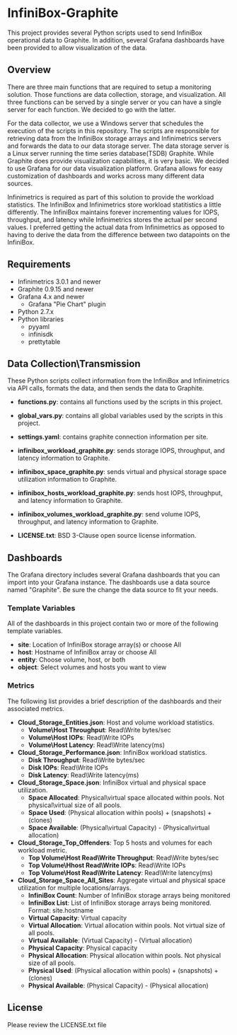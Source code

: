 # InfiniBox-Graphite
This project provides several Python scripts used to send InfiniBox operational data to Graphite. In addition, several 
Grafana dashboards have been provided to allow visualization of the data.

## Overview
There are three main functions that are required to setup a monitoring solution. Those functions are data collection, 
storage, and visualization. All three functions can be served by a single server or you can have a single server for each 
function. We decided to go with the latter.

For the data collector, we use a Windows server that schedules the execution of the scripts in this repository. The 
scripts are responsible for retrieving data from the InfiniBox storage arrays and Infinimetrics servers and forwards 
the data to our data storage server. The data storage server is a Linux server running the time series database(TSDB) 
Graphite. While Graphite does provide visualization capabilities, it is very basic. We decided to use Grafana for our
data visualization platform. Grafana allows for easy customization of dashboards and works across many different data 
sources.

Infinimetrics is required as part of this solution to provide the workload statistics. The InfiniBox and Infinimetrics
store workload statitistics a little differently. The InfiniBox maintains forever incrementing values for IOPS, 
throughput, and latency while Infinimetrics stores the actual per second values. I preferred getting the actual data from 
Infinimetrics as opposed to having to derive the data from the difference between two datapoints on the InfiniBox. 

## Requirements
* Infinimetrics 3.0.1 and newer
* Graphite 0.9.15 and newer
* Grafana 4.x and newer
  * Grafana "Pie Chart" plugin
* Python 2.7.x
* Python libraries
  * pyyaml
  * infinisdk
  * prettytable

## Data Collection\Transmission
These Python scripts collect information from the InfiniBox and Infinimetrics via API calls, formats the data, and then 
sends the data to Graphite. 

* **functions.py**: contains all functions used by the scripts in this project.

* **global_vars.py**: contains all global variables used by the scripts in this project.

* **settings.yaml**: contains graphite connection information per site.

* **infinibox_workload_graphite.py**: sends storage IOPS, throughput, and latency information to Graphite.

* **infinibox_space_graphite.py**: sends virtual and physical storage space utilization information to Graphite.

* **infinibox_hosts_workload_graphite.py**: sends host IOPS, throughput, and latency information to Graphite.

* **infinibox_volumes_workload_graphite.py**: send volume IOPS, throughput, and latency information to Graphite.

* **LICENSE.txt**: BSD 3-Clause open source license information.

## Dashboards
The Grafana directory includes several Grafana dashboards that you can import into your Grafana instance. The dashboards use 
a data source named "Graphite". Be sure the change the data source to fit your needs.

### Template Variables
All of the dashboards in this project contain two or more of the following template variables.  

* **site**: Location of InfiniBox storage array(s) or choose All  
* **host**: Hostname of InfiniBox array or choose All  
* **entity**: Choose volume, host, or both  
* **object**: Select volumes and hosts you want to view  

### Metrics
The following list provides a brief description of the dashboards and their associated metrics.  
* **Cloud_Storage_Entities.json**: Host and volume workload statistics.
  * **Volume\Host Throughput**: Read\Write bytes/sec
  * **Volume\Host IOPs**: Read\Write IOPs
  * **Volume\Host Latency**: Read\Write latency(ms)
* **Cloud_Storage_Performance.json**: InfiniBox workload statistics.
  * **Disk Throughput**: Read\Write bytes/sec
  * **Disk IOPs**: Read\Write IOPs
  * **Disk Latency**: Read\Write latency(ms)
* **Cloud_Storage_Space.json**: InfiniBox virtual and physical space utilization.
  * **Space Allocated**: Physical\virtual space allocated within pools. Not physical\virtual size of all pools.
  * **Space Used**: (Physical allocation within pools) + (snapshots) + (clones)
  * **Space Available**: (Physical\virtual Capacity) - (Physical\virtual allocation)
* **Cloud_Storage_Top_Offenders**: Top 5 hosts and volumes for each workload metric.
  * **Top Volume\Host Read\Write Throughput**: Read\Write bytes/sec
  * **Top Volume\Hhost Read\Write IOPs**: Read\Write IOPs
  * **Top Volume\Host Read\Write Latency**: Read\Write latency(ms)
* **Cloud_Storage_Space_All_Sites**: Aggregate virtual and physical space utilization for multiple locations/arrays.  
  * **InfiniBox Count**: Number of InfiniBox storage arrays being monitored
  * **InfiniBox List**: List of InfiniBox storage arrays being monitored. Format: site.hostname
  * **Virtual Capacity**: Virtual capacity
  * **Virtual Allocation**: Virtual allocation within pools. Not virtual size of all pools.
  * **Virtual Available**: (Virtual Capacity) - (Virtual allocation)
  * **Physical Capacity**: Physical capacity
  * **Physical Allocation**: Physical allocation within pools. Not physical size of all pools.
  * **Physical Used**: (Physical allocation within pools) + (snapshots) + (clones)
  * **Physical Available**: (Physical Capacity) - (Physical allocation)

## License
Please review the LICENSE.txt file
